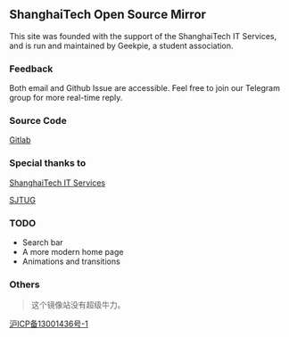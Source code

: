 ## ShanghaiTech Open Source Mirror

This site was founded with the support of the ShanghaiTech IT Services, and is run and maintained by Geekpie, a student association.

### Feedback

Both email and Github Issue are accessible. Feel free to join our Telegram group for more real-time reply.

### Source Code

[Gitlab](https://gitlab.isp.moe/geekpie/shanghaitech-mirror-frontend)

### Special thanks to

[ShanghaiTech IT Services](https://it.shanghaitech.edu.cn)

[SJTUG](https://github.com/sjtug/lug)

### TODO

- Search bar
- A more modern home page
- Animations and transitions

### Others

> 这个镜像站没有超级牛力。

[沪ICP备13001436号-1](https://beian.miit.gov.cn)